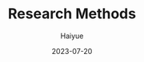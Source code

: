 ---
title: Research Methods
index: true
icon: /assets/icon/unisa/method.svg
author: Haiyue
date: 2023-07-20
category:
  - Guide
---